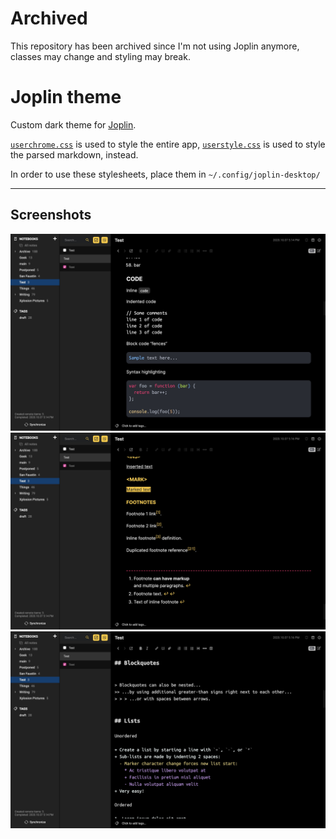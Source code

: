 # Archived

This repository has been archived since I'm not using Joplin anymore, classes may change and styling may break.

# Joplin theme

Custom dark theme for [Joplin](https://joplinapp.org).

[`userchrome.css`](/userchrome.css) is used to style the entire app, [`userstyle.css`](/userstyle.css) is used to style the parsed markdown, instead.

In order to use these stylesheets, place them in `~/.config/joplin-desktop/`

---

## Screenshots

![Screenshot 1](./images/screenshot-1.jpg)
![Screenshot 2](./images/screenshot-2.jpg)
![Screenshot 3](./images/screenshot-3.jpg)

